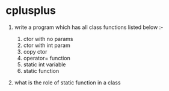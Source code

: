 # cplusplus
1) write a program which has all class functions listed below :-
   1) ctor with no params
   2) ctor with int param
   3) copy ctor
   5) operator= function
   6) static int variable
   7) static function
     
2) what is the role of static function in a class

